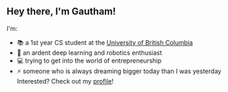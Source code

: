 ## Hey there, I'm Gautham!

I'm:
  - 📚 a 1st year CS student at the [University of British Columbia](https://www.ubc.ca/)
  - 🤖 an ardent deep learning and robotics enthusiast
  - 💻 trying to get into the world of entrepreneurship
  - ⚡ someone who is always dreaming bigger today than I was yesterday
  Interested? Check out my [profile](https://gauthamv6002.github.io/)!




<!--
**GauthamV6002/GauthamV6002** is a ✨ _special_ ✨ repository because its `README.md` (this file) appears on your GitHub profile.

Here are some ideas to get you started:

- 🔭 I’m currently working on ...
- 🌱 I’m currently learning ...
- 👯 I’m looking to collaborate on ...
- 🤔 I’m looking for help with ...
- 💬 Ask me about ...
- 📫 How to reach me: ...
- 😄 Pronouns: ...
-  Fun fact: ...
-->
